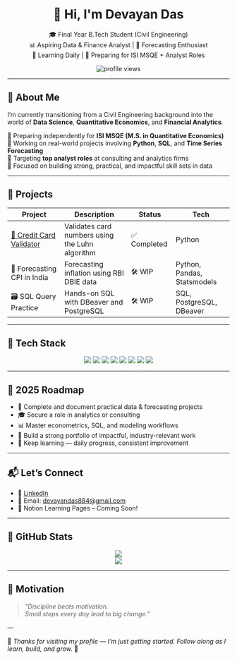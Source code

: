 <h1 align="center">👋 Hi, I'm Devayan Das</h1>

<p align="center">
  🎓 Final Year B.Tech Student (Civil Engineering) <br>
  📊 Aspiring Data & Finance Analyst | 🧮 Forecasting Enthusiast <br>
  🌱 Learning Daily | 💼 Preparing for ISI MSQE + Analyst Roles
</p>

<p align="center">
  <img src="https://komarev.com/ghpvc/?username=devayanxr&label=Profile+Views" alt="profile views"/>
</p>

---

## 🧠 About Me

I’m currently transitioning from a Civil Engineering background into the world of **Data Science**, **Quantitative Economics**, and **Financial Analytics**.

🔹 Preparing independently for **ISI MSQE (M.S. in Quantitative Economics)**  
🔹 Working on real-world projects involving **Python**, **SQL**, and **Time Series Forecasting**  
🔹 Targeting **top analyst roles** at consulting and analytics firms  
🔹 Focused on building strong, practical, and impactful skill sets in data

---

## 🧩 Projects

| Project | Description | Status | Tech |
|--------|-------------|--------|------|
| [🔐 Credit Card Validator](https://github.com/devayanxr/credit-card-validator) | Validates card numbers using the Luhn algorithm | ✅ Completed | Python |
| 🧾 Forecasting CPI in India | Forecasting inflation using RBI DBIE data | 🛠️ WIP | Python, Pandas, Statsmodels |
| 🗃️ SQL Query Practice | Hands-on SQL with DBeaver and PostgreSQL | 🛠️ WIP | SQL, PostgreSQL, DBeaver |

---

## 🧰 Tech Stack

<p align="center">
  <img src="https://img.shields.io/badge/Python-3776AB?style=for-the-badge&logo=python&logoColor=white" />
  <img src="https://img.shields.io/badge/SQL-336791?style=for-the-badge&logo=postgresql&logoColor=white" />
  <img src="https://img.shields.io/badge/Pandas-150458?style=for-the-badge&logo=pandas&logoColor=white" />
  <img src="https://img.shields.io/badge/Numpy-013243?style=for-the-badge&logo=numpy&logoColor=white" />
  <img src="https://img.shields.io/badge/Google%20Colab-F9AB00?style=for-the-badge&logo=googlecolab&logoColor=white" />
  <img src="https://img.shields.io/badge/PostgreSQL-4169E1?style=for-the-badge&logo=postgresql&logoColor=white" />
  <img src="https://img.shields.io/badge/DBeaver-372923?style=for-the-badge&logo=data&logoColor=white" />
  <img src="https://img.shields.io/badge/GitHub-181717?style=for-the-badge&logo=github&logoColor=white" />
</p>

---

## 🎯 2025 Roadmap

- 📌 Complete and document practical data & forecasting projects  
- 🎓 Secure a role in analytics or consulting  
- 📊 Master econometrics, SQL, and modeling workflows  
- 📁 Build a strong portfolio of impactful, industry-relevant work  
- 🧠 Keep learning — daily progress, consistent improvement

---

## 📬 Let’s Connect

- 💼 [LinkedIn]([https://www.linkedin.com/in/devayan-das](https://www.linkedin.com/in/devayan-das-52211b24b/))  
- 📧 Email: devayandas884@gmail.com  
- 📝 Notion Learning Pages – Coming Soon!

---

## 🧭 GitHub Stats

<p align="center">
  <img src="https://github-readme-stats.vercel.app/api?username=devayanxr&show_icons=true&theme=default&hide_border=false&bg_color=00000000" />
  <br>
  <img src="https://github-readme-streak-stats.herokuapp.com/?user=devayanxr&theme=default" />
</p>

---

## 📌 Motivation

> _"Discipline beats motivation.  
> Small steps every day lead to big change."_  

—

🌟 *Thanks for visiting my profile — I’m just getting started. Follow along as I learn, build, and grow.* 🌟
